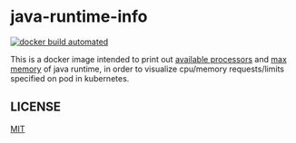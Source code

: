# java-runtime-info

[![docker build automated](https://img.shields.io/docker/cloud/automated/testcab/java-runtime-info.svg)](https://hub.docker.com/r/testcab/java-runtime-info "testcab/java-runtime-info")

This is a docker image intended to print out [available processors][availableProcessors] and [max memory][maxMemory] of java runtime, in order to visualize cpu/memory requests/limits specified on pod in kubernetes.

[availableProcessors]: https://docs.oracle.com/en/java/javase/12/docs/api/java.base/java/lang/Runtime.html#availableProcessors()
[maxMemory]: https://docs.oracle.com/en/java/javase/12/docs/api/java.base/java/lang/Runtime.html#maxMemory()


## LICENSE

[MIT](LICENSE)
